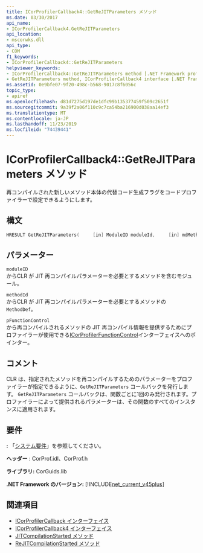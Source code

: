 ```yaml
---
title: ICorProfilerCallback4::GetReJITParameters メソッド
ms.date: 03/30/2017
api_name:
- ICorProfilerCallback4.GetReJITParameters
api_location:
- mscorwks.dll
api_type:
- COM
f1_keywords:
- ICorProfilerCallback4::GetReJITParameters
helpviewer_keywords:
- ICorProfilerCallback4::GetReJITParameters method [.NET Framework profiling]
- GetReJITParameters method, ICorProfilerCallback4 interface [.NET Framework profiling]
ms.assetid: 0e9bfe07-9f20-498c-b568-9017c8f6056c
topic_type:
- apiref
ms.openlocfilehash: d81d7275d197de1dfc99b135377459f509c2651f
ms.sourcegitcommit: 9a39f2a06f110c9c7ca54ba216900d038aa14ef3
ms.translationtype: MT
ms.contentlocale: ja-JP
ms.lasthandoff: 11/23/2019
ms.locfileid: "74439441"
---
```

# <a name="icorprofilercallback4getrejitparameters-method"></a>ICorProfilerCallback4::GetReJITParameters メソッド
再コンパイルされた新しいメソッド本体の代替コード生成フラグをコードプロファイラーで設定できるようにします。  
  
## <a name="syntax"></a>構文  
  
```cpp  
HRESULT GetReJITParameters(     [in] ModuleID moduleId,     [in] mdMethodDef methodId,     [in] ICorProfilerFunctionControl *pFunctionControl);  
```  
  
## <a name="parameters"></a>パラメーター  
 `moduleID`  
 からCLR が JIT 再コンパイルパラメーターを必要とするメソッドを含むモジュール。  
  
 `methodId`  
 からCLR が JIT 再コンパイルパラメーターを必要とするメソッドの `MethodDef`。  
  
 `pFunctionControl`  
 から再コンパイルされるメソッドの JIT 再コンパイル情報を提供するためにプロファイラーが使用できる[ICorProfilerFunctionControl](../../../../docs/framework/unmanaged-api/profiling/icorprofilerfunctioncontrol-interface.md)インターフェイスへのポインター。  
  
## <a name="remarks"></a>コメント  
 CLR は、指定されたメソッドを再コンパイルするためのパラメーターをプロファイラーが指定できるように、`GetReJITParameters` コールバックを発行します。 `GetReJITParameters` コールバックは、関数ごとに1回のみ発行されます。プロファイラーによって提供されるパラメーターは、その関数のすべてのインスタンスに適用されます。  
  
## <a name="requirements"></a>要件  
 **:** 「[システム要件](../../../../docs/framework/get-started/system-requirements.md)」を参照してください。  
  
 **ヘッダー** : CorProf.idl、CorProf.h  
  
 **ライブラリ:** CorGuids.lib  
  
 **.NET Framework のバージョン:** [!INCLUDE[net_current_v45plus](../../../../includes/net-current-v45plus-md.md)]  
  
## <a name="see-also"></a>関連項目

- [ICorProfilerCallback インターフェイス](../../../../docs/framework/unmanaged-api/profiling/icorprofilercallback-interface.md)
- [ICorProfilerCallback4 インターフェイス](../../../../docs/framework/unmanaged-api/profiling/icorprofilercallback4-interface.md)
- [JITCompilationStarted メソッド](../../../../docs/framework/unmanaged-api/profiling/icorprofilercallback-jitcompilationstarted-method.md)
- [ReJITCompilationStarted メソッド](../../../../docs/framework/unmanaged-api/profiling/icorprofilercallback4-rejitcompilationstarted-method.md)

